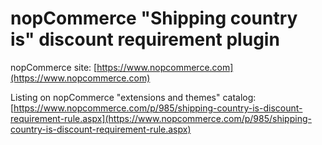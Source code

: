 ﻿nopCommerce "Shipping country is" discount requirement plugin
===========

nopCommerce site: [https://www.nopcommerce.com](https://www.nopcommerce.com)

Listing on nopCommerce "extensions and themes" catalog: [https://www.nopcommerce.com/p/985/shipping-country-is-discount-requirement-rule.aspx](https://www.nopcommerce.com/p/985/shipping-country-is-discount-requirement-rule.aspx)
